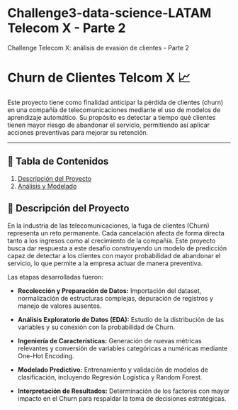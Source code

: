 # Challenge3-data-science-LATAM Telecom X - Parte 2
Challenge Telecom X: análisis de evasión de clientes - Parte 2

# Churn de Clientes Telcom X 📈

Este proyecto tiene como finalidad anticipar la pérdida de clientes (churn) en una compañía de telecomunicaciones mediante el uso de modelos de aprendizaje automático. Su propósito es detectar a tiempo qué clientes tienen mayor riesgo de abandonar el servicio, permitiendo así aplicar acciones preventivas para mejorar su retención.

---


## 📄 Tabla de Contenidos

1.  [Descripción del Proyecto](#-descripción-del-proyecto)
2.  [Análisis y Modelado](#-análisis-y-modelado)


## 🚀 Descripción del Proyecto

En la industria de las telecomunicaciones, la fuga de clientes (Churn) representa un reto permanente. Cada cancelación afecta de forma directa tanto a los ingresos como al crecimiento de la compañía. Este proyecto busca dar respuesta a este desafío construyendo un modelo de predicción capaz de detectar a los clientes con mayor probabilidad de abandonar el servicio, lo que permite a la empresa actuar de manera preventiva.

Las etapas desarrolladas fueron:

* **Recolección y Preparación de Datos:** Importación del dataset, normalización de estructuras complejas, depuración de registros y manejo de valores ausentes.

* **Análisis Exploratorio de Datos (EDA):** Estudio de la distribución de las variables y su conexión con la probabilidad de Churn.

* **Ingeniería de Características:** Generación de nuevas métricas relevantes y conversión de variables categóricas a numéricas mediante One-Hot Encoding.

* **Modelado Predictivo:** Entrenamiento y validación de modelos de clasificación, incluyendo Regresión Logística y Random Forest.

* **Interpretación de Resultados:** Determinación de los factores con mayor impacto en el Churn para respaldar la toma de decisiones estratégicas.
